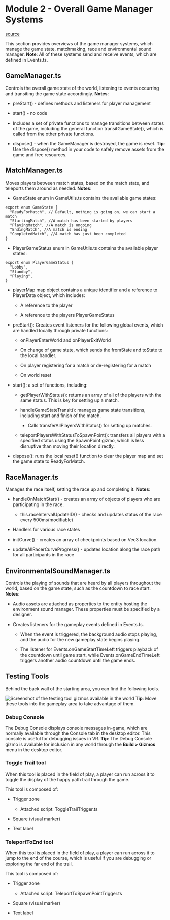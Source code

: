 # Module 2 - Overall Game Manager Systems

[source](https://developers.meta.com/horizon-worlds/learn/documentation/tutorial-worlds/horizon-traversal-sample-world/module-2-overall-game-manager-systems)

This section provides overviews of the game manager systems, which manage the game state, matchmaking, race and environmental sound manager. **Note**: All of these systems send and receive events, which are defined in Events.ts.

## GameManager.ts

Controls the overall game state of the world, listening to events occurring and transiting the game state accordingly. **Notes**:

*   preStart() - defines methods and listeners for player management

*   start() - no code

*   Includes a set of private functions to manage transitions between states of the game, including the general function transitGameState(), which is called from the other private functions.

*   dispose() - when the GameManager is destroyed, the game is reset. **Tip**: Use the dispose() method in your code to safely remove assets from the game and free resources.

## MatchManager.ts

Moves players between match states, based on the match state, and teleports them around as needed. **Notes**:

*   GameState enum in GameUtils.ts contains the available game states:

```
export enum GameState {
  "ReadyForMatch", // Default, nothing is going on, we can start a match
  "StartingMatch", //A match has been started by players
  "PlayingMatch", //A match is ongoing
  "EndingMatch", //A match is ending
  "CompletedMatch", //A match has just been completed
}
```

*   PlayerGameStatus enum in GameUtils.ts contains the available player states:

```
export enum PlayerGameStatus {
  "Lobby",
  "Standby",
  "Playing",
}
```

*   playerMap map object contains a unique identifier and a reference to PlayerData object, which includes:
    
    *   A reference to the player
    
    *   A reference to the players PlayerGameStatus

*   preStart(): Creates event listeners for the following global events, which are handled locally through private functions:
    
    *   onPlayerEnterWorld and onPlayerExitWorld
    
    *   On change of game state, which sends the fromState and toState to the local handler.
    
    *   On player registering for a match or de-registering for a match
    
    *   On world reset

*   start(): a set of functions, including:
    
    *   getPlayerWithStatus(): returns an array of all of the players with the same status. This is key for setting up a match.
    
    *   handleGameStateTransit(): manages game state transitions, including start and finish of the match.
        
        *   Calls transferAllPlayersWithStatus() for setting up matches.
    
    *   teleportPlayersWithStatusToSpawnPoint(): transfers all players with a specified status using the SpawnPoint gizmo, which is less disruptive than moving their location directly.

*   dispose(): runs the local reset() function to clear the player map and set the game state to ReadyForMatch.

## RaceManager.ts

Manages the race itself, setting the race up and completing it. **Notes**:

*   handleOnMatchStart() - creates an array of objects of players who are participating in the race.
    
    *   this.raceIntervalUpdateID() - checks and updates status of the race every 500ms(modifiable)

*   Handlers for various race states

*   initCurve() - creates an array of checkpoints based on Vec3 location.

*   updateAllRacerCurveProgress() - updates location along the race path for all participants in the race

## EnvironmentalSoundManager.ts

Controls the playing of sounds that are heard by all players throughout the world, based on the game state, such as the countdown to race start. **Notes**:

*   Audio assets are attached as properties to the entity hosting the environment sound manager. These properties must be specified by a designer.

*   Creates listeners for the gameplay events defined in Events.ts.
    
    *   When the event is triggered, the background audio stops playing, and the audio for the new gameplay state begins playing.
    
    *   The listener for Events.onGameStartTimeLeft triggers playback of the countdown until game start, while Events.onGameEndTimeLeft triggers another audio countdown until the game ends.

## Testing Tools

Behind the back wall of the starting area, you can find the following tools.

![Screenshot of the testing tool gizmos available in the world](https://scontent.flba1-1.fna.fbcdn.net/v/t39.2365-6/452702340_512509544620335_2067269565763808907_n.png?_nc_cat=110&ccb=1-7&_nc_sid=e280be&_nc_ohc=Zz4atoDhgVkQ7kNvwG4EGqj&_nc_oc=Adm37Z-YnGzrVBgu_dfD_VT5Hbi_uxcqOoP0K1bJDzFdye1Ucda4TmgwiV3AslVLYVg&_nc_zt=14&_nc_ht=scontent.flba1-1.fna&_nc_gid=GdOuSamkGcn0Iav3EyU04w&oh=00_AfSQ-391Xsz0q2p7uzniM92kjHDkNOUVwzfsh0aoTf39ug&oe=689BB6B8) **Tip**: Move these tools into the gameplay area to take advantage of them.

### Debug Console

The Debug Console displays console messages in-game, which are normally available through the Console tab in the desktop editor. This console is useful for debugging issues in VR. **Tip**: The Debug Console gizmo is available for inclusion in any world through the **Build > Gizmos** menu in the desktop editor.

### Toggle Trail tool

When this tool is placed in the field of play, a player can run across it to toggle the display of the happy path trail through the game.

This tool is composed of:

*   Trigger zone
    
    *   Attached script: ToggleTrailTrigger.ts

*   Square (visual marker)

*   Text label

### TeleportToEnd tool

When this tool is placed in the field of play, a player can run across it to jump to the end of the course, which is useful if you are debugging or exploring the far end of the trail.

This tool is composed of:

*   Trigger zone
    
    *   Attached script: TeleportToSpawnPointTrigger.ts

*   Square (visual marker)

*   Text label

 

 

 

 

 

 

 

 

 

 

 

 

 

 

 

 

 

 

 

 

 

 

 

 

 

 

 

 

 

 

 

 

 

 

 

 

 

 

 

 

 

 

 

 

 

 

 

 